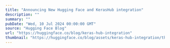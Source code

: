 ```yaml
---
title: "Announcing New Hugging Face and KerasHub integration"
description: ""
summary: ""
pubDate: "Wed, 10 Jul 2024 00:00:00 GMT"
source: "Hugging Face Blog"
url: "https://huggingface.co/blog/keras-hub-integration"
thumbnail: "https://huggingface.co/blog/assets/keras-hub-integration/thumbnail.png"
---
```


